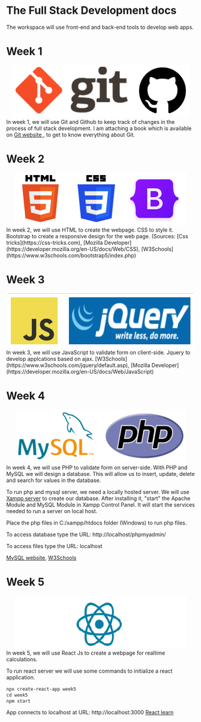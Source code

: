 # The Full Stack Development docs

The workspace will use front-end and back-end tools to develop web apps.

# Week 1

<div align="center">
  <img src="week1/week1.png">
</div>
In week 1, we will use Git and Github to keep track of changes in the 
process of full stack development. I am attaching a book which is 
available on <a href="https://git-scm.com/">Git website </a>, to get to 
know everything about Git.

# Week 2

<div align="center">
  <img src="week2/week2.png">
</div>
In week 2, we will use HTML to create the webpage. CSS to style it. 
Bootstrap to create a responsive design for the web page. (Sources: 
[Css tricks](https://css-tricks.com), 
[Mozilla Developer](https://developer.mozilla.org/en-US/docs/Web/CSS), 
[W3Schools](https://www.w3schools.com/bootstrap5/index.php)

# Week 3

<div align="center">
  <img src="week3/img/week3.png">
</div>
In week 3, we will use JavaScript to validate form on client-side. Jquery 
to develop applcations based on ajax. 
[W3Schools](https://www.w3schools.com/jquery/default.asp), 
[Mozilla Developer](https://developer.mozilla.org/en-US/docs/Web/JavaScript) 

# Week 4

<div align="center">
  <img src="week4/week4.png">
</div>
In week 4, we will use PHP to validate form on server-side. With PHP and 
MySQL we will design a database. This will allow us to insert, update, 
delete and search for values in the database. 


To run php and mysql server, we need a locally hosted server. We will use
[Xampp server](https://www.apachefriends.org/download.html)
to create our database. After installing it, "start" the Apache Module and 
MySQL Module in Xampp Control Panel. It will start the services needed 
to run a server on local host.


Place the php files in C:/xampp/htdocs folder (Windows) to run php files.

To access database type the URL: http://localhost/phpmyadmin/

To access files type the URL: localhost


[MySQL website](https://dev.mysql.com/doc/refman/8.0/en/tutorial.html),
[W3Schools](https://www.w3schools.com/php/)

# Week 5

<div align="center">
  <img src="week5/week5.png">
</div>
In week 5, we will use React Js to create a webpage for realtime calculations.


To run react server we will use some commands to initialize a react application.

```
npx create-react-app week5
cd week5
npm start 
```

App connects to localhost at URL: http://localhost:3000
[React learn](https://react.dev/learn)


